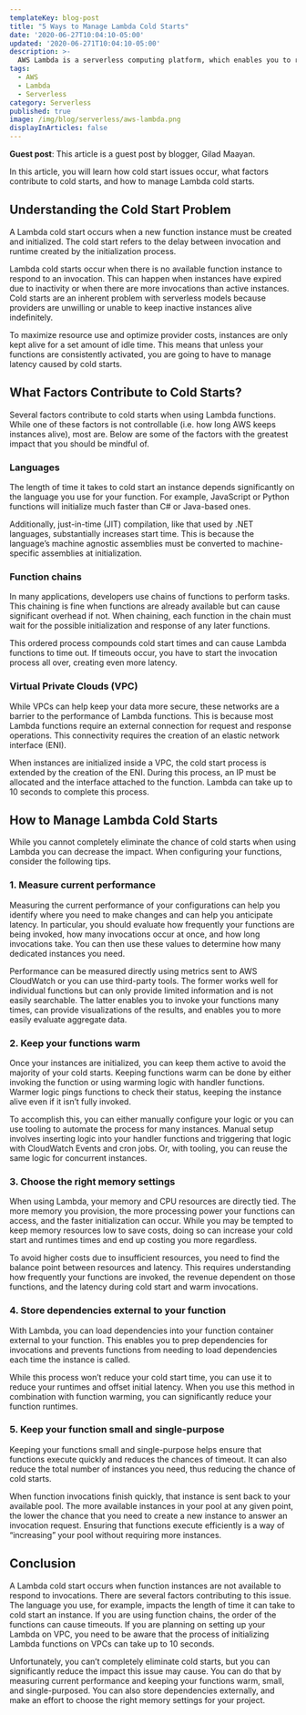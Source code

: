 ```yaml
---
templateKey: blog-post
title: "5 Ways to Manage Lambda Cold Starts"
date: '2020-06-27T10:04:10-05:00'
updated: '2020-06-271T10:04:10-05:00'
description: >-
  AWS Lambda is a serverless computing platform, which enables you to run code without managing servers or provisioning. It is very useful, especially if you’re using other AWS resources. However, there are some challenges you need to be aware of. AWS Lambda cold starts and timeouts are particularly challenging to solve.
tags:
  - AWS
  - Lambda
  - Serverless
category: Serverless
published: true
image: /img/blog/serverless/aws-lambda.png
displayInArticles: false
---
```


<p class="special-quote"><b>Guest post</b>: This article is a guest post by blogger, Gilad Maayan.</p>

In this article, you will learn how cold start issues occur, what factors contribute to cold starts, and how to manage Lambda cold starts.

## Understanding the Cold Start Problem

A Lambda cold start occurs when a new function instance must be created and initialized. The cold start refers to the delay between invocation and runtime created by the initialization process. 

Lambda cold starts occur when there is no available function instance to respond to an invocation. This can happen when instances have expired due to inactivity or when there are more invocations than active instances. Cold starts are an inherent problem with serverless models because providers are unwilling or unable to keep inactive instances alive indefinitely. 

To maximize resource use and optimize provider costs, instances are only kept alive for a set amount of idle time. This means that unless your functions are consistently activated, you are going to have to manage latency caused by cold starts. 

## What Factors Contribute to Cold Starts?
Several factors contribute to cold starts when using Lambda functions. While one of these factors is not controllable (i.e. how long AWS keeps instances alive), most are. Below are some of the factors with the greatest impact that you should be mindful of. 

### Languages
The length of time it takes to cold start an instance depends significantly on the language you use for your function. For example, JavaScript or Python functions will initialize much faster than C# or Java-based ones. 

Additionally, just-in-time (JIT) compilation, like that used by .NET languages, substantially increases start time. This is because the language’s machine agnostic assemblies must be converted to machine-specific assemblies at initialization. 

### Function chains
In many applications, developers use chains of functions to perform tasks. This chaining is fine when functions are already available but can cause significant overhead if not. When chaining, each function in the chain must wait for the possible initialization and response of any later functions. 

This ordered process compounds cold start times and can cause Lambda functions to time out. If timeouts occur, you have to start the invocation process all over, creating even more latency.

### Virtual Private Clouds (VPC)
While VPCs can help keep your data more secure, these networks are a barrier to the performance of Lambda functions. This is because most Lambda functions require an external connection for request and response operations. This connectivity requires the creation of an elastic network interface (ENI).

When instances are initialized inside a VPC, the cold start process is extended by the creation of the ENI. During this process, an IP must be allocated and the interface attached to the function. Lambda can take up to 10 seconds to complete this process. 

##  How to Manage Lambda Cold Starts
While you cannot completely eliminate the chance of cold starts when using Lambda you can decrease the impact. When configuring your functions, consider the following tips. 

### 1. Measure current performance
Measuring the current performance of your configurations can help you identify where you need to make changes and can help you anticipate latency. In particular, you should evaluate how frequently your functions are being invoked, how many invocations occur at once, and how long invocations take. You can then use these values to determine how many dedicated instances you need.

Performance can be measured directly using metrics sent to AWS CloudWatch or you can use third-party tools. The former works well for individual functions but can only provide limited information and is not easily searchable. The latter enables you to invoke your functions many times, can provide visualizations of the results, and enables you to more easily evaluate aggregate data.

### 2. Keep your functions warm
Once your instances are initialized, you can keep them active to avoid the majority of your cold starts. Keeping functions warm can be done by either invoking the function or using warming logic with handler functions. Warmer logic pings functions to check their status, keeping the instance alive even if it isn’t fully invoked. 

To accomplish this, you can either manually configure your logic or you can use tooling to automate the process for many instances. Manual setup involves inserting logic into your handler functions and triggering that logic with CloudWatch Events and cron jobs. Or, with tooling, you can reuse the same logic for concurrent instances. 

### 3. Choose the right memory settings
When using Lambda, your memory and CPU resources are directly tied. The more memory you provision, the more processing power your functions can access, and the faster initialization can occur. While you may be tempted to keep memory resources low to save costs, doing so can increase your cold start and runtimes times and end up costing you more regardless. 

To avoid higher costs due to insufficient resources, you need to find the balance point between resources and latency. This requires understanding how frequently your functions are invoked, the revenue dependent on those functions, and the latency during cold start and warm invocations.

### 4. Store dependencies external to your function
With Lambda, you can load dependencies into your function container external to your function. This enables you to prep dependencies for invocations and prevents functions from needing to load dependencies each time the instance is called. 

While this process won’t reduce your cold start time, you can use it to reduce your runtimes and offset initial latency. When you use this method in combination with function warming, you can significantly reduce your function runtimes. 

### 5. Keep your function small and single-purpose
Keeping your functions small and single-purpose helps ensure that functions execute quickly and reduces the chances of timeout. It can also reduce the total number of instances you need, thus reducing the chance of cold starts. 

When function invocations finish quickly, that instance is sent back to your available pool. The more available instances in your pool at any given point, the lower the chance that you need to create a new instance to answer an invocation request. Ensuring that functions execute efficiently is a way of “increasing” your pool without requiring more instances. 

## Conclusion

A Lambda cold start occurs when function instances are not available to respond to invocations. There are several factors contributing to this issue. The language you use, for example, impacts the length of time it can take to cold start an instance. If you are using function chains, the order of the functions can cause timeouts. If you are planning on setting up your Lambda on VPC, you need to be aware that the process of initializing Lambda functions on VPCs can take up to 10 seconds. 

Unfortunately, you can’t completely eliminate cold starts, but you can significantly reduce the impact this issue may cause. You can do that by measuring current performance and keeping your functions warm, small, and single-purposed. You can also store dependencies externally, and make an effort to choose the right memory settings for your project.
